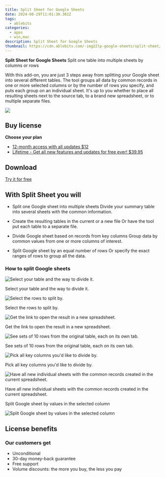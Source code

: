 ```yaml
---
title: Split Sheet for Google Sheets
date: 2024-08-29T11:01:30.381Z
tags: 
  - ablebits
categories: 
  - apps
  - win,mac
description: Split Sheet for Google Sheets
thumbnail: https://cdn.ablebits.com/-img22lp-google-sheets/split-sheet/header-cover.webp
---
```


**Split Sheet for Google Sheets**
Split one table into multiple sheets by columns or rows

With this add-on, you are just 3 steps away from splitting your Google sheet into several different tables. The tool groups all data by common records in one or more selected columns or by the number of rows you specify, and puts each group on an individual sheet. It's up to you whether to place all resulting sheets next to the source tab, to a brand new spreadsheet, or to multiple separate files.

![](https://cdn.ablebits.com/-img22lp-google-sheets/split-sheet/header-cover.webp)

## Buy license

**Choose your plan**

- [12-month access with all updates $12](https://secure.2checkout.com/order/checkout.php?PRODS=4708287&QTY=1&CART=1&AFFILIATE=108875&CARD=2&DESIGN_TYPE=2&SHORT_FORM=1&COUPON=TrSbrExp-MnrAdns-01&CLEAN_CART=ALL&SRC=website)
- [Lifetime - Get all new features and updates for free ever! $39.95](https://secure.2checkout.com/order/checkout.php?PRODS=4708340&QTY=1&AFFILIATE=108875&CART=1&CARD=2&DESIGN_TYPE=2&SHORT_FORM=1&CLEAN_CART=ALL&SRC=website)

## Download

[Try it for free](https://workspace.google.com/marketplace/app/split_sheet/259091386184)

## With Split Sheet you will

-   Split one Google sheet into multiple sheets Divide your summary table into several sheets with the common information.
-   Create the resulting tables in the current or a new file Or have the tool put each table to a separate file.

-   Divide Google sheet based on records from key columns Group data by common values from one or more columns of interest.
-   Split Google sheet by an equal number of rows Or specify the exact ranges of rows to group all the data.

### How to split Google sheets

 ![Select your table and the way to divide it.](https://cdn.ablebits.com/-img22lp-google-sheets/split-sheet/select-table.png)

Select your table and the way to divide it.

 ![Select the rows to split by.](https://cdn.ablebits.com/-img22lp-google-sheets/split-sheet/select-rows.png)

Select the rows to split by.

 ![Get the link to open the result in a new spreadsheet.](https://cdn.ablebits.com/-img22lp-google-sheets/split-sheet/result-new-spreadsheet.png)

Get the link to open the result in a new spreadsheet.

 ![See sets of 10 rows from the original table, each on its own tab.](https://cdn.ablebits.com/-img22lp-google-sheets/split-sheet/split-data-by-rows.png)

See sets of 10 rows from the original table, each on its own tab.

 ![Pick all key columns you'd like to divide by.](https://cdn.ablebits.com/-img22lp-google-sheets/split-sheet/select-columns.png)

Pick all key columns you'd like to divide by.

 ![Have all new individual sheets with the common records created in the current spreadsheet.](https://cdn.ablebits.com/-img22lp-google-sheets/split-sheet/result-current-spreadsheet.png)

Have all new individual sheets with the common records created in the current spreadsheet.

Split Google sheet by values in the selected column

 ![Split Google sheet by values in the selected column](https://cdn.ablebits.com/-img22lp-google-sheets/split-sheet/scheme-split-sheet.png)

## License benefits

### Our customers get

- Unconditional
- 30-day money-back guarantee
- Free support
- Volume discounts: the more you buy, the less you pay 